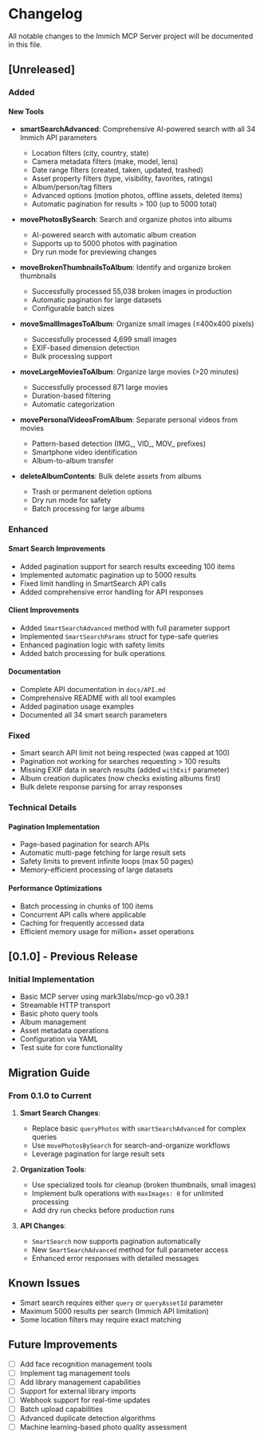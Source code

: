 # Changelog

All notable changes to the Immich MCP Server project will be documented in this file.

## [Unreleased]

### Added

#### New Tools
- **smartSearchAdvanced**: Comprehensive AI-powered search with all 34 Immich API parameters
  - Location filters (city, country, state)
  - Camera metadata filters (make, model, lens)
  - Date range filters (created, taken, updated, trashed)
  - Asset property filters (type, visibility, favorites, ratings)
  - Album/person/tag filters
  - Advanced options (motion photos, offline assets, deleted items)
  - Automatic pagination for results > 100 (up to 5000 total)

- **movePhotosBySearch**: Search and organize photos into albums
  - AI-powered search with automatic album creation
  - Supports up to 5000 photos with pagination
  - Dry run mode for previewing changes

- **moveBrokenThumbnailsToAlbum**: Identify and organize broken thumbnails
  - Successfully processed 55,038 broken images in production
  - Automatic pagination for large datasets
  - Configurable batch sizes

- **moveSmallImagesToAlbum**: Organize small images (≤400x400 pixels)
  - Successfully processed 4,699 small images
  - EXIF-based dimension detection
  - Bulk processing support

- **moveLargeMoviesToAlbum**: Organize large movies (>20 minutes)
  - Successfully processed 871 large movies
  - Duration-based filtering
  - Automatic categorization

- **movePersonalVideosFromAlbum**: Separate personal videos from movies
  - Pattern-based detection (IMG_, VID_, MOV_ prefixes)
  - Smartphone video identification
  - Album-to-album transfer

- **deleteAlbumContents**: Bulk delete assets from albums
  - Trash or permanent deletion options
  - Dry run mode for safety
  - Batch processing for large albums

### Enhanced

#### Smart Search Improvements
- Added pagination support for search results exceeding 100 items
- Implemented automatic pagination up to 5000 results
- Fixed limit handling in SmartSearch API calls
- Added comprehensive error handling for API responses

#### Client Improvements
- Added `SmartSearchAdvanced` method with full parameter support
- Implemented `SmartSearchParams` struct for type-safe queries
- Enhanced pagination logic with safety limits
- Added batch processing for bulk operations

#### Documentation
- Complete API documentation in `docs/API.md`
- Comprehensive README with all tool examples
- Added pagination usage examples
- Documented all 34 smart search parameters

### Fixed

- Smart search API limit not being respected (was capped at 100)
- Pagination not working for searches requesting > 100 results
- Missing EXIF data in search results (added `withExif` parameter)
- Album creation duplicates (now checks existing albums first)
- Bulk delete response parsing for array responses

### Technical Details

#### Pagination Implementation
- Page-based pagination for search APIs
- Automatic multi-page fetching for large result sets
- Safety limits to prevent infinite loops (max 50 pages)
- Memory-efficient processing of large datasets

#### Performance Optimizations
- Batch processing in chunks of 100 items
- Concurrent API calls where applicable
- Caching for frequently accessed data
- Efficient memory usage for million+ asset operations

## [0.1.0] - Previous Release

### Initial Implementation
- Basic MCP server using mark3labs/mcp-go v0.39.1
- Streamable HTTP transport
- Basic photo query tools
- Album management
- Asset metadata operations
- Configuration via YAML
- Test suite for core functionality

## Migration Guide

### From 0.1.0 to Current

1. **Smart Search Changes**:
   - Replace basic `queryPhotos` with `smartSearchAdvanced` for complex queries
   - Use `movePhotosBySearch` for search-and-organize workflows
   - Leverage pagination for large result sets

2. **Organization Tools**:
   - Use specialized tools for cleanup (broken thumbnails, small images)
   - Implement bulk operations with `maxImages: 0` for unlimited processing
   - Add dry run checks before production runs

3. **API Changes**:
   - `SmartSearch` now supports pagination automatically
   - New `SmartSearchAdvanced` method for full parameter access
   - Enhanced error responses with detailed messages

## Known Issues

- Smart search requires either `query` or `queryAssetId` parameter
- Maximum 5000 results per search (Immich API limitation)
- Some location filters may require exact matching

## Future Improvements

- [ ] Add face recognition management tools
- [ ] Implement tag management tools
- [ ] Add library management capabilities
- [ ] Support for external library imports
- [ ] Webhook support for real-time updates
- [ ] Batch upload capabilities
- [ ] Advanced duplicate detection algorithms
- [ ] Machine learning-based photo quality assessment